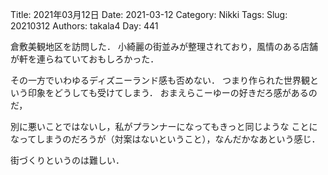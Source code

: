﻿Title: 2021年03月12日
Date: 2021-03-12
Category: Nikki
Tags: 
Slug: 20210312
Authors: takala4
Day: 441



倉敷美観地区を訪問した．
小綺麗の街並みが整理されており，風情のある店舗が軒を連らねていておもしろかった．


その一方でいわゆるディズニーランド感も否めない．
つまり作られた世界観という印象をどうしても受けてしまう．
おまえらこーゆーの好きだろ感があるのだ，


別に悪いことではないし，私がプランナーになってもきっと同じような
ことになってしまうのだろうが（対案はないということ），なんだかなあという感じ．


街づくりというのは難しい．


